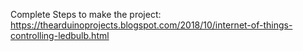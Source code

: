 Complete Steps to make the project: https://thearduinoprojects.blogspot.com/2018/10/internet-of-things-controlling-ledbulb.html
